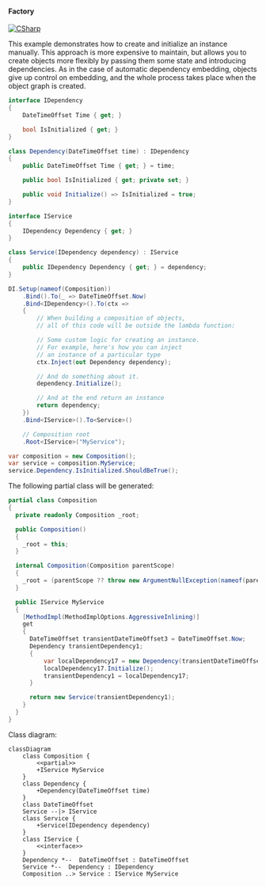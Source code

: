 #### Factory

[![CSharp](https://img.shields.io/badge/C%23-code-blue.svg)](../tests/Pure.DI.UsageTests/Basics/FactoryScenario.cs)

This example demonstrates how to create and initialize an instance manually. This approach is more expensive to maintain, but allows you to create objects more flexibly by passing them some state and introducing dependencies. As in the case of automatic dependency embedding, objects give up control on embedding, and the whole process takes place when the object graph is created.


```c#
interface IDependency
{
    DateTimeOffset Time { get; }

    bool IsInitialized { get; }
}

class Dependency(DateTimeOffset time) : IDependency
{
    public DateTimeOffset Time { get; } = time;

    public bool IsInitialized { get; private set; }

    public void Initialize() => IsInitialized = true;
}

interface IService
{
    IDependency Dependency { get; }
}

class Service(IDependency dependency) : IService
{
    public IDependency Dependency { get; } = dependency;
}

DI.Setup(nameof(Composition))
    .Bind().To(_ => DateTimeOffset.Now)
    .Bind<IDependency>().To(ctx =>
    {
        // When building a composition of objects,
        // all of this code will be outside the lambda function:

        // Some custom logic for creating an instance.
        // For example, here's how you can inject
        // an instance of a particular type
        ctx.Inject(out Dependency dependency);

        // And do something about it.
        dependency.Initialize();

        // And at the end return an instance
        return dependency;
    })
    .Bind<IService>().To<Service>()

    // Composition root
    .Root<IService>("MyService");

var composition = new Composition();
var service = composition.MyService;
service.Dependency.IsInitialized.ShouldBeTrue();
```

The following partial class will be generated:

```c#
partial class Composition
{
  private readonly Composition _root;

  public Composition()
  {
    _root = this;
  }

  internal Composition(Composition parentScope)
  {
    _root = (parentScope ?? throw new ArgumentNullException(nameof(parentScope)))._root;
  }

  public IService MyService
  {
    [MethodImpl(MethodImplOptions.AggressiveInlining)]
    get
    {
      DateTimeOffset transientDateTimeOffset3 = DateTimeOffset.Now;
      Dependency transientDependency1;
      {
          var localDependency17 = new Dependency(transientDateTimeOffset3);
          localDependency17.Initialize();
          transientDependency1 = localDependency17;
      }

      return new Service(transientDependency1);
    }
  }
}
```

Class diagram:

```mermaid
classDiagram
	class Composition {
		<<partial>>
		+IService MyService
	}
	class Dependency {
		+Dependency(DateTimeOffset time)
	}
	class DateTimeOffset
	Service --|> IService
	class Service {
		+Service(IDependency dependency)
	}
	class IService {
		<<interface>>
	}
	Dependency *--  DateTimeOffset : DateTimeOffset
	Service *--  Dependency : IDependency
	Composition ..> Service : IService MyService
```

